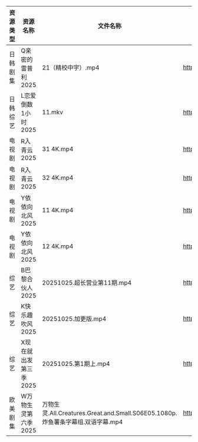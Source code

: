 | 资源类型 | 资源名称          | 文件名称                                                             | 分享链接                                 | 更新时间                |
| ---- | ------------- | ---------------------------------------------------------------- | ------------------------------------ | ------------------- |
| 日韩剧集 | Q亲密的雷普利2025   | 21（精校中字）.mp4                                                     | https://pan.quark.cn/s/8cb9fd7634af  | 2025-10-25 10:23:02 |
| 日韩综艺 | L恋爱倒数1小时2025  | 11.mkv                                                           | https://pan.quark.cn/s/8e32fe75dba6  | 2025-10-25 12:29:07 |
| 电视剧  | R入青云2025      | 31 4K.mp4                                                        | https://www.alipan.com/s/7kV94cu2ZMy | 2025-10-25 16:03:45 |
| 电视剧  | R入青云2025      | 32 4K.mp4                                                        | https://www.alipan.com/s/7kV94cu2ZMy | 2025-10-25 16:03:45 |
| 电视剧  | Y依依向北风2025    | 11 4K.mp4                                                        | https://www.alipan.com/s/D5ifn8EewgV | 2025-10-25 08:04:27 |
| 电视剧  | Y依依向北风2025    | 12 4K.mp4                                                        | https://www.alipan.com/s/D5ifn8EewgV | 2025-10-25 08:04:26 |
| 综艺   | B巴黎合伙人2025    | 20251025.超长营业第11期.mp4                                            | https://pan.quark.cn/s/4264ec5c7676  | 2025-10-25 16:27:04 |
| 综艺   | K快乐趣吹风2025    | 20251025.加更版.mp4                                                 | https://pan.quark.cn/s/2e73ee655d53  | 2025-10-25 16:29:00 |
| 综艺   | X现在就出发第三季2025 | 20251025.第1期上.mp4                                                | https://pan.quark.cn/s/857fd8309a69  | 2025-10-25 12:31:52 |
| 欧美剧集 | W万物生灵第六季2025  | 万物生灵.All.Creatures.Great.and.Small.S06E05.1080p.炸鱼薯条字幕组.双语字幕.mp4 | https://pan.quark.cn/s/6bed80ca39f7  | 2025-10-25 01:24:38 |
